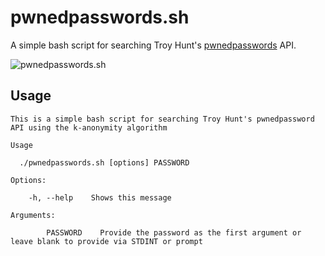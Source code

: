 # pwnedpasswords.sh
A simple bash script for searching Troy Hunt's [pwnedpasswords](https://www.troyhunt.com/ive-just-launched-pwned-passwords-version-2/) API.

![pwnedpasswords.sh](https://www.james-ridgway.co.uk/system/images/images/000/000/006/original/image-1519670764439.png?1519670767)

## Usage
```
This is a simple bash script for searching Troy Hunt's pwnedpassword API using the k-anonymity algorithm

Usage

  ./pwnedpasswords.sh [options] PASSWORD

Options:

    -h, --help    Shows this message

Arguments:

        PASSWORD    Provide the password as the first argument or leave blank to provide via STDINT or prompt
```
